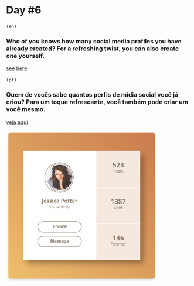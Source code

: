 # Day #6

    (en)
### Who of you knows how many social media profiles you have already created? For a refreshing twist, you can also create one yourself.

[see here](https://bonbj.github.io/100DaysCSSChallenge/days/6-day-profile)

    (pt)
### Quem de vocês sabe quantos perfis de mídia social você já criou? Para um toque refrescante, você também pode criar um você mesmo.
[veja aqui](https://bonbj.github.io/100DaysCSSChallenge/days/6-day-profile)

![image exemple](../../src/banner/day-6-banner.png)